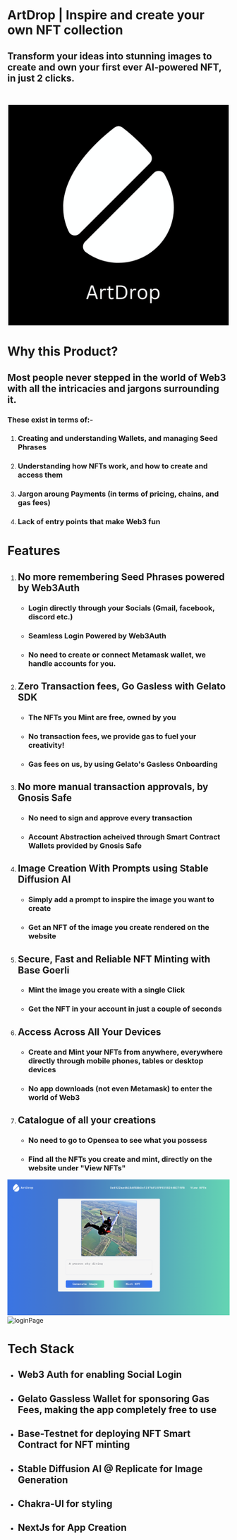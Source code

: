 # ArtDrop | Inspire and create your own NFT collection

## Transform your ideas into stunning images to create and own your first ever AI-powered NFT, in just 2 clicks. 

&nbsp;

<p align="center">
  <img src="public/logoimg.png" width="500" title="hover text">
</p>
  
# Why this Product?

## Most people never stepped in the world of Web3 with all the intricacies and jargons surrounding it. 
### These exist in terms of:-
1. ### Creating and understanding Wallets, and managing Seed Phrases
2. ### Understanding how NFTs work, and how to create and access them
3. ### Jargon aroung Payments (in terms of pricing, chains, and gas fees)
4. ### Lack of entry points that make Web3 fun

# Features

1. ## No more remembering Seed Phrases powered by Web3Auth
    - ### Login directly through your Socials (Gmail, facebook, discord etc.)
	- ### Seamless Login Powered by Web3Auth
    - ### No need to create or connect Metamask wallet, we handle accounts for you.

2. ## Zero Transaction fees, Go Gasless with Gelato SDK 
    - ### The NFTs you Mint are free, owned by you
    - ### No transaction fees, we provide gas to fuel your creativity!
	- ### Gas fees on us, by using Gelato's Gasless Onboarding 

3. ## No more manual transaction approvals, by Gnosis Safe
    - ### No need to sign and approve every transaction 
    - ### Account Abstraction acheived through Smart Contract Wallets provided by Gnosis Safe

4. ## Image Creation With Prompts using Stable Diffusion AI
    - ### Simply add a prompt to inspire the image you want to create
    - ### Get an NFT of the image you create rendered on the website

5. ## Secure, Fast and Reliable NFT Minting with Base Goerli
    - ### Mint the image you create with a single Click
    - ### Get the NFT in your account in just a couple of seconds

6. ## Access Across All Your Devices
    - ### Create and Mint your NFTs from anywhere, everywhere directly through mobile phones, tables or desktop devices
    - ### No app downloads (not even Metamask) to enter the world of Web3

7. ## Catalogue of all your creations
    - ### No need to go to Opensea to see what you possess
    - ### Find all the NFTs you create and mint, directly on the website under "View NFTs"

![imgGeneration](public/imggen.png)
![loginPage](public/logiscreen.png)



# Tech Stack 

- ## Web3 Auth for enabling Social Login 
-  ## Gelato Gassless Wallet for sponsoring Gas Fees, making the app completely free to use
-  ## Base-Testnet for deploying NFT Smart Contract for NFT minting
-  ## Stable Diffusion AI @ Replicate for Image Generation
-  ## Chakra-UI for styling
-  ## NextJs for App Creation